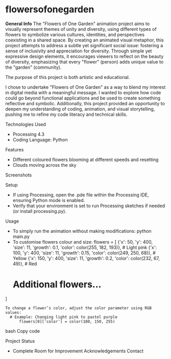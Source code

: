 # flowersofonegarden

**General Info**
The "Flowers of One Garden" animation project aims to visually represent themes of unity and diversity, using different types of flowers to symbolize various cultures, identities, and perspectives coexisting in a shared space. By creating an animated visual metaphor, this project attempts to address a subtle yet significant social issue: fostering a sense of inclusivity and appreciation for diversity. Through simple yet expressive design elements, it encourages viewers to reflect on the beauty of diversity, emphasizing that every "flower" (person) adds unique value to the "garden" (community).

The purpose of this project is both artistic and educational. 

I chose to undertake "Flowers of One Garden" as a way to blend my interest in digital media with a meaningful message. I wanted to explore how code could go beyond functional applications and be used to create something reflective and symbolic. Additionally, this project provided an opportunity to deepen my understanding of coding, animation, and visual storytelling, pushing me to refine my code literacy and technical skills.

Technologies Used
- Processing 4.3
- Coding Language: Python

Features
- Different coloured flowers blooming at different speeds and resetting
- Clouds moving across the sky
 
Screenshots

Setup
- If using Processing, open the .pde file within the Processing IDE, ensuring Python mode is enabled.
- Verify that your environment is set to run Processing sketches if needed (or install processing.py).
  
Usage
- To simply run the animation without making modifications: python main.py
- To customise flowers colour and size:
  flowers = [
    {'x': 50, 'y': 400, 'size': 11, 'growth': 0.1, 'color': color(255, 182, 193)},  # Light pink
    {'x': 100, 'y': 400, 'size': 11, 'growth': 0.15, 'color': color(249, 250, 68)},  # Yellow
    {'x': 150, 'y': 400, 'size': 11, 'growth': 0.2, 'color': color(232, 67, 49)},    # Red
    # Additional flowers...
]

    To change a flower’s color, adjust the color parameter using RGB values:
      # Example: Changing light pink to pastel purple
          flowers[0]['color'] = color(180, 150, 255)



bash
Copy code

Project Status
- Complete
Room for Improvement
Acknowledgements
Contact

